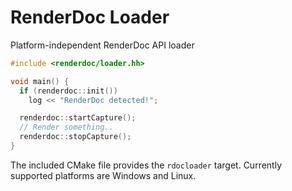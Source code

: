 # RenderDoc Loader

Platform-independent RenderDoc API loader

```C++
#include <renderdoc/loader.hh>

void main() {
  if (renderdoc::init())
    log << "RenderDoc detected!";

  renderdoc::startCapture();
  // Render something..
  renderdoc::stopCapture();
}

```

The included CMake file provides the `rdocloader` target. Currently supported platforms are Windows and Linux.
